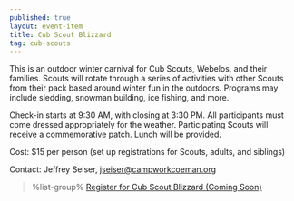 ```yaml
---
published: true
layout: event-item
title: Cub Scout Blizzard
tag: cub-scouts
---
```


This is an outdoor winter carnival for Cub Scouts, Webelos, and their families. Scouts will rotate through a series of activities with other Scouts from their pack based around winter fun in the outdoors. Programs may include sledding, snowman building, ice fishing, and more.
 
Check-in starts at 9:30 AM, with closing at 3:30 PM. All participants must come dressed appropriately for the weather. Participating Scouts will receive a commemorative patch. Lunch will be provided.
 
Cost: $15 per person (set up registrations for Scouts, adults, and siblings)
 
Contact: Jeffrey Seiser, [jseiser@campworkcoeman.org](mailto:jseiser@campworkcoeman.org)


> %list-group%
> <a href="https://scoutingevent.com/066" class="list-group-item">Register for Cub Scout Blizzard (Coming Soon)</a>

